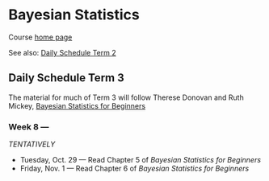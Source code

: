 # Bayesian Statistics

Course [home page](./)

See also: [Daily Schedule Term 2](./daily_schedule_term_2.html)

## Daily Schedule Term 3

The material for much of Term 3 will follow Therese Donovan and Ruth Mickey, [Bayesian Statistics for Beginners](https://www.amazon.com/Bayesian-Statistics-Beginners-step-step/dp/0198841299)

### Week 8 &mdash;

*TENTATIVELY*

* Tuesday, Oct. 29 &mdash; Read Chapter 5 of *Bayesian Statistics for Beginners*
* Friday, Nov. 1 &mdash; Read Chapter 6 of *Bayesian Statistics for Beginners*
